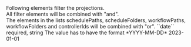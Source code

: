 <tr><td></td>
<td colspan="4">
Following elements filter the projections.<br/>
All filter elements will be combined with "and".<br/>
The elements in the lists schedulePaths, scheduleFolders, workflowPaths, workflowFolders and controllerIds will be combined with "or".
</td>
</tr>

<tr><td>``date``</td>
<td>required, string</td>
<td>The value has to have the format *YYYY-MM-DD*</td>
<td>2023-01-01</td>
<td></td>
</tr>
 
